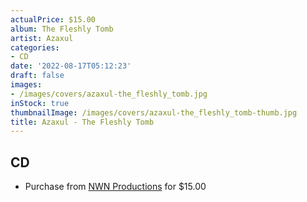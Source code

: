 ```yaml
---
actualPrice: $15.00
album: The Fleshly Tomb
artist: Azaxul
categories:
- CD
date: '2022-08-17T05:12:23'
draft: false
images:
- /images/covers/azaxul-the_fleshly_tomb.jpg
inStock: true
thumbnailImage: /images/covers/azaxul-the_fleshly_tomb-thumb.jpg
title: Azaxul - The Fleshly Tomb
---
```


## CD
* Purchase from [NWN Productions](http://shop.nwnprod.com/index.php?route=product/product&path=93&product_id=26796&sort=pd.name&order=ASC) for $15.00
